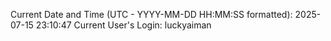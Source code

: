 Current Date and Time (UTC - YYYY-MM-DD HH:MM:SS formatted): 2025-07-15 23:10:47
Current User's Login: luckyaiman
